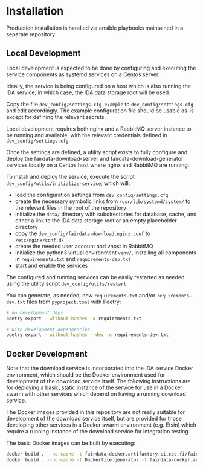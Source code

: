 # Installation

Production installation is handled via ansible playbooks maintained in a separate 
repository.

## Local Development

Local development is expected to be done by configuring and executing the service
components as systemd services on a Centos server.

Ideally, the service is being configured on a host which is also running
the IDA service, in which case, the IDA data storage root will be used.

Copy the file `dev_config/settings.cfg.example` to `dev_config/settings.cfg` and edit
accordingly. The example configuration file should be usable as-is except for defining
the relevant secrets.

Local development requires both nginx and a RabbitMQ server instance to
be running and available, with the relevant credentials defined in
`dev_config/settings.cfg`

Once the settings are defined, a utility script exists to fully configure and deploy
the fairdata-download-server and fairdata-download-generator services locally on a
Centos host where nginx and RabbitMQ are running.

To install and deploy the service, execute the script `dev_config/utils/initialize-service`, which will:

 * load the configuration settings from `dev_config/settings.cfg`
 * create the necessary symbolic links from `/usr/lib/systemd/system/` to the relevant files in the root of the repository
 * initialize the `data/` directory with subdirectories for database, cache, and either a link to the IDA data storage root or an empty placeholder directory
 * copy the `dev_config/fairdata-download.nginx.conf` to `/etc/nginx/conf.d/`
 * create the needed user account and vhost in RabbitMQ
 * initialize the python3 virtual environment `venv/`, installing all components in `requirements.txt` and `requirements-dev.txt`
 * start and enable the services

The configured and running services can be easily restarted as needed using
the utility script `dev_config/utils/restart`

You can generate, as needed, new `requirements.txt` and/or `requirements-dev.txt` files from `pyproject.toml` with Poetry:

```bash
# no development deps
poetry export --without-hashes -o requirements.txt

# with development dependencies
poetry export --without-hashes --dev -o requirements-dev.txt
```

## Docker Development

Note that the download service is incorporated into the IDA service Docker environment, which 
should be the Docker environment used for development of the download service itself. The following
instructions are for deploying a basic, static instance of the service for use in a Docker swarm
with other services which depend on having a running download service.

The Docker images provided in this repository are not really suitable for development of the
download service itself, but are provided for those developing other services in a Docker swarm
environment (e.g. Etsin) which require a running instance of the download service for
integration testing.

The basic Docker images can be built by executing:

```bash
docker build . --no-cache -t fairdata-docker.artifactory.ci.csc.fi/fairdata-download-server
docker build . --no-cache -f Dockerfile.generator -t fairdata-docker.artifactory.ci.csc.fi/fairdata-download-generator
```

